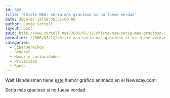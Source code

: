 ```yaml
---
id: 602
title: 'Chiste NSA: serí­a más gracioso si no fuese verdad'
date: 2006-07-12T18:45:51+00:00
author: Jorge Cortell
layout: post
guid: http://www.cortell.net/2006/07/12/chiste-nsa-seria-mas-gracioso-si-no-fuese-verdad/
permalink: /2006/07/12/chiste-nsa-seria-mas-gracioso-si-no-fuese-verdad/
categories:
  - CiberDerechos
  - General
  - Humor y curiosidades
  - Privacidad
  - Rants
---
```

Walt Handelsman tiene <a title="NSA" target="_blank" href="http://www.newsday.com/news/opinion/ny-wh-nsawiretapping,0,1906650.flash">este</a> humor gráfico animado en el Newsday.com:

Serí­a más gracioso si no fuese verdad.